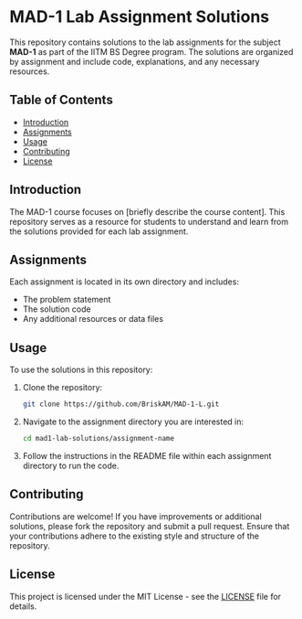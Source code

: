 # MAD-1 Lab Assignment Solutions

This repository contains solutions to the lab assignments for the subject **MAD-1** as part of the IITM BS Degree program. The solutions are organized by assignment and include code, explanations, and any necessary resources.

## Table of Contents

- [Introduction](#introduction)
- [Assignments](#assignments)
- [Usage](#usage)
- [Contributing](#contributing)
- [License](#license)

## Introduction

The MAD-1 course focuses on [briefly describe the course content]. This repository serves as a resource for students to understand and learn from the solutions provided for each lab assignment.

## Assignments

Each assignment is located in its own directory and includes:

- The problem statement
- The solution code
- Any additional resources or data files

## Usage

To use the solutions in this repository:

1. Clone the repository:
   ```bash
   git clone https://github.com/BriskAM/MAD-1-L.git
   ```
2. Navigate to the assignment directory you are interested in:
   ```bash
   cd mad1-lab-solutions/assignment-name
   ```
3. Follow the instructions in the README file within each assignment directory to run the code.

## Contributing

Contributions are welcome! If you have improvements or additional solutions, please fork the repository and submit a pull request. Ensure that your contributions adhere to the existing style and structure of the repository.

## License

This project is licensed under the MIT License - see the [LICENSE](LICENSE) file for details.

